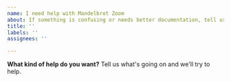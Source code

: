 ```yaml
---
name: I need help with Mandelbrot Zoom
about: If something is confusing or needs better documentation, tell us.
title: ''
labels: ''
assignees: ''

---
```


**What kind of help do you want?**
Tell us what's going on and we'll try to help.

